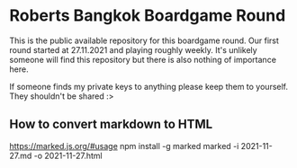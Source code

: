 Roberts Bangkok Boardgame Round
===============================

This is the public available repository for this boardgame round.
Our first round started at 27.11.2021 and playing roughly weekly. It's unlikely someone will find this repository but there is also nothing of importance here.

If someone finds my private keys to anything please keep them to yourself. They shouldn't be shared :>




How to convert markdown to HTML
-------------------------------

https://marked.js.org/#usage
npm install -g marked
marked -i 2021-11-27.md -o 2021-11-27.html